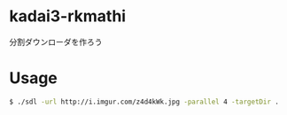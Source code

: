 # kadai3-rkmathi

分割ダウンローダを作ろう


# Usage

```bash
$ ./sdl -url http://i.imgur.com/z4d4kWk.jpg -parallel 4 -targetDir .
```
